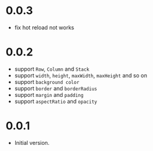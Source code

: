 # 0.0.3

- fix hot reload not works

# 0.0.2

- support `Row`, `Column` and `Stack`
- support `width`, `height`, `maxWidth`, `maxHeight` and so on
- support `background color`
- support `border` and `borderRadius`
- support `margin` and `padding`
- support `aspectRatio` and `opacity`

# 0.0.1

- Initial version.

